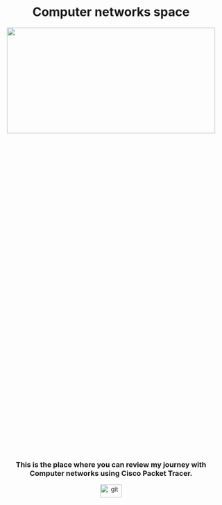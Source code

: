 <h1 align="center">Computer networks space</h1>

<p align="center">
  <img src="https://miro.medium.com/v2/resize:fit:960/0*7_1ymRF4dBAiDA9a.gif" width="100%" height="25%" style="max-width: 480px;" frameBorder="0" class="giphy-embed" allowFullScreen></img><p><a href="https://miro.medium.com/v2/resize:fit:960/0*7_1ymRF4dBAiDA9a.gif"></a></p>
</p>

<h3 align="center">This is the place where you can review my journey with Computer networks using Cisco Packet Tracer.</h3>

<p align="center"> <a target="_blank" rel="noreferrer"> <img src="https://1000logos.net/wp-content/uploads/2016/11/Cisco-logo.png" alt="git" width="50" height="30"/> </a> </p>





















